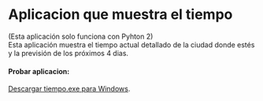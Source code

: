 # Aplicacion que muestra el tiempo
(Esta aplicación solo funciona con Pyhton 2)
\
Esta aplicación muestra el tiempo actual detallado de la ciudad donde estés y la previsión de los próximos 4 dias.
#### Probar aplicacion: 
[Descargar tiempo.exe para Windows](http://www51.zippyshare.com/v/p6ZCqsgY/file.html).
